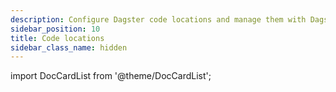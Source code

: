 ```yaml
---
description: Configure Dagster code locations and manage them with Dagster definitions.
sidebar_position: 10
title: Code locations
sidebar_class_name: hidden
---
```


import DocCardList from '@theme/DocCardList';

<DocCardList />
